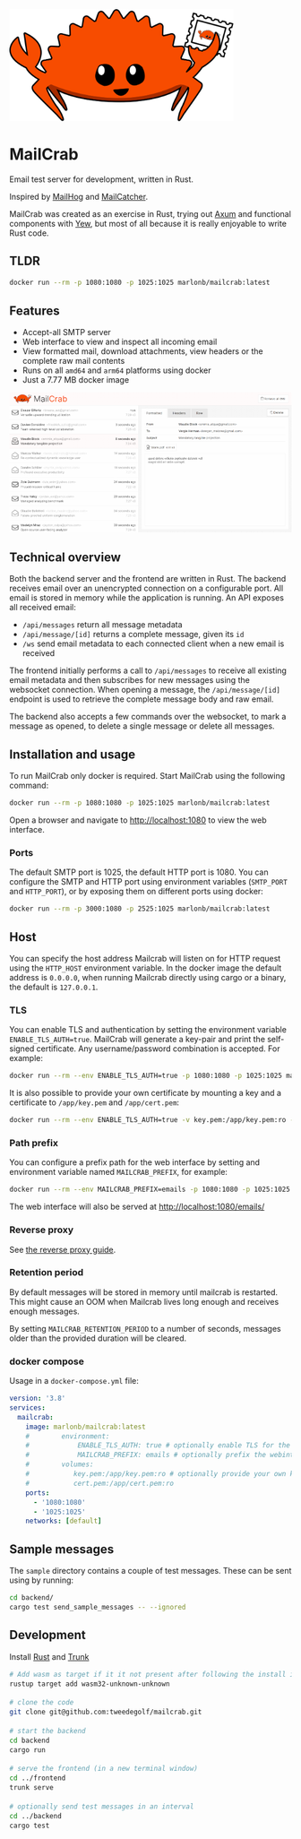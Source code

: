 <img src="https://raw.githubusercontent.com/tweedegolf/mailcrab/main/frontend/img/mailcrab.svg" width="400" alt="MailCrab logo" />

# MailCrab

Email test server for development, written in Rust.

Inspired by [MailHog](https://github.com/mailhog/MailHog) and [MailCatcher](https://mailcatcher.me/).

MailCrab was created as an exercise in Rust, trying out [Axum](https://github.com/tokio-rs/axum) and functional components with [Yew](https://yew.rs/), but most of all because it is really enjoyable to write Rust code.

## TLDR

```sh
docker run --rm -p 1080:1080 -p 1025:1025 marlonb/mailcrab:latest
```

## Features

- Accept-all SMTP server
- Web interface to view and inspect all incoming email
- View formatted mail, download attachments, view headers or the complete raw mail contents
- Runs on all `amd64` and `arm64` platforms using docker
- Just a 7.77 MB docker image

![MailCrab screenshot](https://raw.githubusercontent.com/tweedegolf/mailcrab/main/frontend/img/screen.png)

## Technical overview

Both the backend server and the frontend are written in Rust. The backend receives email over an unencrypted connection on a configurable port. All email is stored in memory while the application is running. An API exposes all received email:

- `/api/messages` return all message metadata
- `/api/message/[id]` returns a complete message, given its `id`
- `/ws` send email metadata to each connected client when a new email is received

The frontend initially performs a call to `/api/messages` to receive all existing email metadata and then subscribes for new messages using the websocket connection. When opening a message, the `/api/message/[id]` endpoint is used to retrieve the complete message body and raw email.

The backend also accepts a few commands over the websocket, to mark a message as opened, to delete a single message or delete all messages.

## Installation and usage

To run MailCrab only docker is required. Start MailCrab using the following command:

```sh
docker run --rm -p 1080:1080 -p 1025:1025 marlonb/mailcrab:latest
```

Open a browser and navigate to [http://localhost:1080](http://localhost:1080) to view the web interface.

### Ports

The default SMTP port is 1025, the default HTTP port is 1080. You can configure the SMTP and HTTP port using environment variables (`SMTP_PORT` and `HTTP_PORT`), or by exposing them on different ports using docker:

```sh
docker run --rm -p 3000:1080 -p 2525:1025 marlonb/mailcrab:latest
```
  
## Host

You can specify the host address Mailcrab will listen on for HTTP request using
the `HTTP_HOST` environment variable. In the docker image the default
address is `0.0.0.0`, when running Mailcrab directly using cargo or a binary, the default is `127.0.0.1`.

### TLS

You can enable TLS and authentication by setting the environment variable `ENABLE_TLS_AUTH=true`. MailCrab will generate a key-pair and print the self-signed certificate. Any username/password combination is accepted. For example:

```sh
docker run --rm --env ENABLE_TLS_AUTH=true -p 1080:1080 -p 1025:1025 marlonb/mailcrab:latest
```

It is also possible to provide your own certificate by mounting a key and a certificate to `/app/key.pem` and `/app/cert.pem`:

```sh
docker run --rm --env ENABLE_TLS_AUTH=true -v key.pem:/app/key.pem:ro -v cert.pem:/app/cert.pem:ro -p 1080:1080 -p 1025:1025 marlonb/mailcrab:latest
```

### Path prefix

You can configure a prefix path for the web interface by setting and environment variable named `MAILCRAB_PREFIX`, for example:

```sh
docker run --rm --env MAILCRAB_PREFIX=emails -p 1080:1080 -p 1025:1025 marlonb/mailcrab:latest
```

The web interface will also be served at [http://localhost:1080/emails/](http://localhost:1080/emails/)

### Reverse proxy

See [the reverse proxy guide](./Reverse_proxy.md).

### Retention period

By default messages will be stored in memory until mailcrab is restarted. This might cause an OOM when Mailcrab lives
long enough and receives enough messages.

By setting `MAILCRAB_RETENTION_PERIOD` to a number of seconds, messages older than the provided duration will
be cleared.

### docker compose

Usage in a `docker-compose.yml` file:

```yml
version: '3.8'
services:
  mailcrab:
    image: marlonb/mailcrab:latest
    #        environment:
    #            ENABLE_TLS_AUTH: true # optionally enable TLS for the SMTP server
    #            MAILCRAB_PREFIX: emails # optionally prefix the webinterface with a path
    #        volumes:
    #           key.pem:/app/key.pem:ro # optionally provide your own keypair for TLS, else a pair will be generated
    #           cert.pem:/app/cert.pem:ro
    ports:
      - '1080:1080'
      - '1025:1025'
    networks: [default]
```

## Sample messages

The `sample` directory contains a couple of test messages. These can be sent using by running:

```sh
cd backend/
cargo test send_sample_messages -- --ignored
```

## Development

Install [Rust](https://www.rust-lang.org/learn/get-started) and [Trunk](https://trunkrs.dev/)

```sh
# Add wasm as target if it it not present after following the install instructions for Trunk
rustup target add wasm32-unknown-unknown

# clone the code
git clone git@github.com:tweedegolf/mailcrab.git

# start the backend
cd backend
cargo run

# serve the frontend (in a new terminal window)
cd ../frontend
trunk serve

# optionally send test messages in an interval
cd ../backend
cargo test
```
